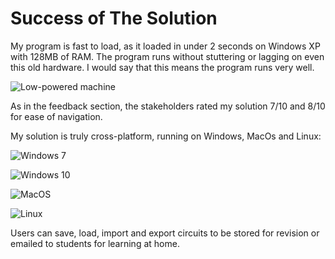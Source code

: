 # Success of The Solution

My program is fast to load, as it loaded in under 2 seconds on Windows XP with 128MB of RAM. The program runs without stuttering or lagging on even this old hardware. I would say that this means the program runs very well.

![Low-powered machine](images/working_xp.png)

As in the feedback section, the stakeholders rated my solution 7/10 and 8/10 for ease of navigation.

My solution is truly cross-platform, running on Windows, MacOs and Linux:

![Windows 7](images/working_7.png)

![Windows 10](images/working_10.png)

![MacOS](images/working_macos.png)

![Linux](images/working_ubuntu.png)

Users can save, load, import and export circuits to be stored for revision or emailed to students for learning at home.
